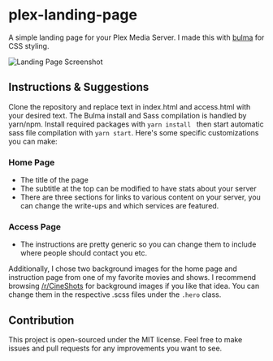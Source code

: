 # plex-landing-page

A simple landing page for your Plex Media Server. I made this with [bulma](https://bulma.io/) for CSS styling.

![Landing Page Screenshot](https://i.imgur.com/RadvB9M.jpg)

## Instructions & Suggestions
Clone the repository and replace text in index.html and access.html with your desired text. The Bulma install and Sass compilation is handled by yarn/npm. Install required packages with ```yarn install ``` then start automatic sass file compilation with ```yarn start```. Here's some specific customizations you can make:

### Home Page
* The title of the page
* The subtitle at the top can be modified to have stats about your server
* There are three sections for links to various content on your server, you can change the write-ups and which services are featured.

### Access Page
* The instructions are pretty generic so you can change them to include where people should contact you etc.


Additionally, I chose two background images for the home page and instruction page from one of my favorite movies and shows. I recommend browsing [/r/CineShots](https://www.reddit.com/r/CineShots/) for background images if you like that idea. You can change them in the respective .scss files under the ```.hero``` class.

## Contribution
This project is open-sourced under the MIT license. Feel free to make issues and pull requests for any improvements you want to see.
